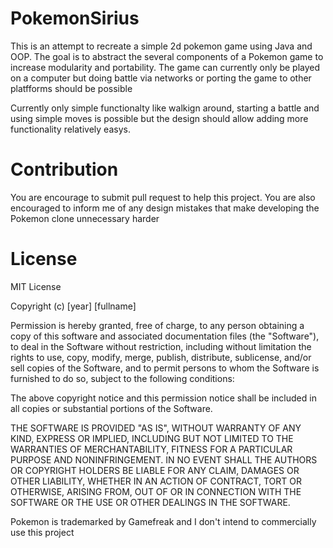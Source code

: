 # PokemonSirius

This is an attempt to recreate a simple 2d pokemon game using Java and OOP. The goal is to abstract the several components of a Pokemon game to increase modularity and portability. The game can currently only be played on a computer but doing battle via networks or porting the game to other platfforms should be possible

Currently only simple functionalty like walkign around, starting a battle and  using simple moves is possible but the design should allow adding more functionality relatively easys. 

# Contribution
You are encourage to submit pull request to help this project. You are also encouraged to inform me of any design mistakes that make developing the Pokemon clone unnecessary harder

# License
MIT License

Copyright (c) [year] [fullname]

Permission is hereby granted, free of charge, to any person obtaining a copy
of this software and associated documentation files (the "Software"), to deal
in the Software without restriction, including without limitation the rights
to use, copy, modify, merge, publish, distribute, sublicense, and/or sell
copies of the Software, and to permit persons to whom the Software is
furnished to do so, subject to the following conditions:

The above copyright notice and this permission notice shall be included in all
copies or substantial portions of the Software.

THE SOFTWARE IS PROVIDED "AS IS", WITHOUT WARRANTY OF ANY KIND, EXPRESS OR
IMPLIED, INCLUDING BUT NOT LIMITED TO THE WARRANTIES OF MERCHANTABILITY,
FITNESS FOR A PARTICULAR PURPOSE AND NONINFRINGEMENT. IN NO EVENT SHALL THE
AUTHORS OR COPYRIGHT HOLDERS BE LIABLE FOR ANY CLAIM, DAMAGES OR OTHER
LIABILITY, WHETHER IN AN ACTION OF CONTRACT, TORT OR OTHERWISE, ARISING FROM,
OUT OF OR IN CONNECTION WITH THE SOFTWARE OR THE USE OR OTHER DEALINGS IN THE
SOFTWARE.

Pokemon is trademarked by Gamefreak and I don't intend  to commercially use this project